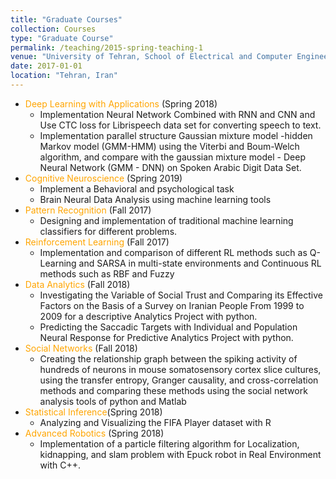 ```yaml
---
title: "Graduate Courses"
collection: Courses
type: "Graduate Course"
permalink: /teaching/2015-spring-teaching-1
venue: "University of Tehran, School of Electrical and Computer Engineering"
date: 2017-01-01
location: "Tehran, Iran"
---
```


* <font color="orange">Deep Learning with Applications</font> (Spring 2018)
	* Implementation Neural Network Combined with RNN and CNN and Use CTC loss for Librispeech data set for converting speech to text.
	* Implementation parallel structure Gaussian mixture model -hidden Markov model (GMM-HMM) using the Viterbi and Boum-Welch algorithm, and compare with the gaussian mixture model - Deep Neural Network (GMM - DNN) on Spoken Arabic Digit Data Set.
* <font color="orange">Cognitive Neuroscience</font> (Spring 2019)
	* Implement a Behavioral and psychological task
	* Brain Neural Data Analysis using machine learning tools
* <font color="orange">Pattern Recognition</font> (Fall 2017)
	* Designing and implementation of traditional machine learning classifiers for different problems.
* <font color="orange">Reinforcement Learning</font>  (Fall 2017)
	* Implementation and comparison of different RL methods such as Q-Learning and SARSA in multi-state environments and Continuous RL methods such as RBF and Fuzzy
* <font color="orange">Data Analytics</font>  (Fall 2018)
	* Investigating the Variable of Social Trust and Comparing its Effective Factors on the Basis of a Survey on Iranian People From 1999 to 2009 for a descriptive Analytics Project with python.
	* Predicting the Saccadic Targets with Individual and Population Neural Response for Predictive Analytics Project with python. 
* <font color="orange">Social Networks</font> (Fall 2018)
	* Creating the relationship graph between the spiking activity of hundreds of neurons in mouse somatosensory cortex slice cultures, using the transfer entropy, Granger causality, and cross-correlation methods and comparing these methods using the social network analysis tools of python and Matlab
* <font color="orange">Statistical Inference</font>(Spring 2018)
	* Analyzing and Visualizing the FIFA Player dataset with R
* <font color="orange">Advanced Robotics</font> (Spring 2018)
	* Implementation of a particle filtering algorithm for Localization, kidnapping, and slam problem with Epuck robot in Real Environment with C++.

